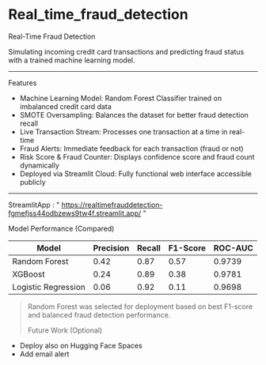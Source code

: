 # Real_time_fraud_detection

Real-Time Fraud Detection

Simulating incoming credit card transactions and predicting fraud status with a trained machine learning model.

---

Features

- Machine Learning Model: Random Forest Classifier trained on imbalanced credit card data  
- SMOTE Oversampling: Balances the dataset for better fraud detection recall  
- Live Transaction Stream: Processes one transaction at a time in real-time  
- Fraud Alerts: Immediate feedback for each transaction (fraud or not)  
- Risk Score & Fraud Counter: Displays confidence score and fraud count dynamically  
- Deployed via Streamlit Cloud: Fully functional web interface accessible publicly

---
StreamlitApp : " https://realtimefrauddetection-fgmefjss44odbzews9tw4f.streamlit.app/ "

Model Performance (Compared)

| Model               | Precision | Recall | F1-Score | ROC-AUC |
|--------------------|-----------|--------|----------|---------|
|   Random Forest     | 0.42      | 0.87   | 0.57     | 0.9739 |
| XGBoost             | 0.24      | 0.89   | 0.38     | 0.9781 |
| Logistic Regression | 0.06      | 0.92   | 0.11     | 0.9698 |

> Random Forest was selected for deployment based on best F1-score and balanced fraud detection performance.
>
> Future Work (Optional)

- Deploy also on Hugging Face Spaces
- Add email alert

